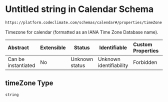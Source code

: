 # Untitled string in Calendar Schema

```txt
https://platform.codeclimate.com/schemas/calendar#/properties/timeZone
```

Timezone for calendar (formatted as an IANA Time Zone Database name).


| Abstract            | Extensible | Status         | Identifiable            | Custom Properties | Additional Properties | Access Restrictions | Defined In                                                                               |
| :------------------ | ---------- | -------------- | ----------------------- | :---------------- | --------------------- | ------------------- | ---------------------------------------------------------------------------------------- |
| Can be instantiated | No         | Unknown status | Unknown identifiability | Forbidden         | Allowed               | none                | [Calendar.schema.json\*](../../spec/schemas/Calendar.schema.json "open original schema") |

## timeZone Type

`string`
